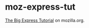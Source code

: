 # moz-express-tut
[The Big Express Tutorial](https://developer.mozilla.org/en-US/docs/Learn/Server-side/Express_Nodejs/skeleton_website) on mozilla.org.  
